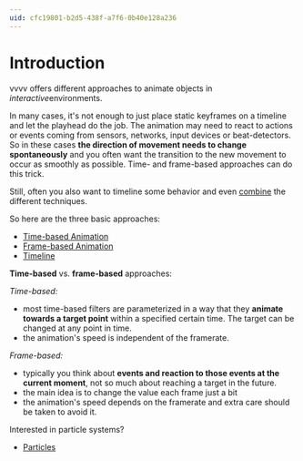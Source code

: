 ```yaml
---
uid: cfc19801-b2d5-438f-a7f6-0b40e128a236
---
```


# Introduction


vvvv offers different approaches to animate objects in *interactive*environments.   

In many cases, it's not enough to just place static keyframes on a timeline and let the playhead do the job. The animation may need to react to actions or events coming from sensors, networks, input devices or beat-detectors. So in these cases **the direction of movement needs to change spontaneously** and you often want the transition to the new movement to occur as smoothly as possible. Time- and frame-based approaches can do this trick.  

Still, often you also want to timeline some behavior and even [combine](xref:0cc9f485-467f-41ef-8239-749baae656f4) the different techniques.  


 

So here are the three basic approaches:  

* [Time-based Animation](xref:f03b2df4-e4b6-45c4-a48e-ac50b7b810b4)  
* [Frame-based Animation](xref:46a08b79-6346-4803-8bd0-d6666570b5c8)  
* [Timeline](xref:0f6c2067-f70b-4d38-a079-925b41727b60)  

  


**Time-based** vs. **frame-based** approaches:  

*Time-based:*  
* most time-based filters are parameterized in a way that they **animate towards a target point** within a specified certain time. The target can be changed at any point in time.  
* the animation's speed is independent of the framerate.  

*Frame-based:*  
* typically you think about **events and reaction to those events at the current moment**, not so much about reaching a target in the future.  
* the main idea is to change the value each frame just a bit  
* the animation's speed depends on the framerate and extra care should be taken to avoid it.  

Interested in particle systems?  
* [Particles](xref:05abefd4-4eb6-4b46-8b39-b17105a64aff)  



